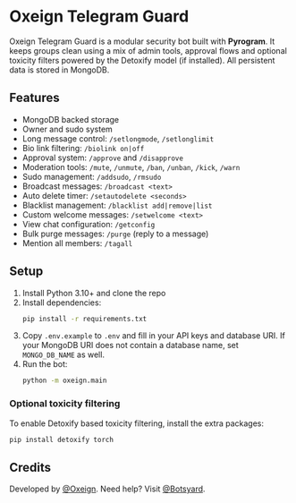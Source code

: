 # Oxeign Telegram Guard

Oxeign Telegram Guard is a modular security bot built with **Pyrogram**. It keeps groups clean using a mix of admin tools, approval flows and optional toxicity filters powered by the Detoxify model (if installed). All persistent data is stored in MongoDB.

## Features

- MongoDB backed storage
- Owner and sudo system
- Long message control: `/setlongmode`, `/setlonglimit`
- Bio link filtering: `/biolink on|off`
- Approval system: `/approve` and `/disapprove`
- Moderation tools: `/mute`, `/unmute`, `/ban`, `/unban`, `/kick`, `/warn`
- Sudo management: `/addsudo`, `/rmsudo`
- Broadcast messages: `/broadcast <text>`
- Auto delete timer: `/setautodelete <seconds>`
- Blacklist management: `/blacklist add|remove|list`
- Custom welcome messages: `/setwelcome <text>`
- View chat configuration: `/getconfig`
- Bulk purge messages: `/purge` (reply to a message)
- Mention all members: `/tagall`

## Setup

1. Install Python 3.10+ and clone the repo
2. Install dependencies:
   ```bash
   pip install -r requirements.txt
   ```
3. Copy `.env.example` to `.env` and fill in your API keys and database URI. If
   your MongoDB URI does not contain a database name, set `MONGO_DB_NAME` as
   well.
4. Run the bot:
   ```bash
   python -m oxeign.main
   ```

### Optional toxicity filtering

To enable Detoxify based toxicity filtering, install the extra packages:
```bash
pip install detoxify torch
```

## Credits

Developed by [@Oxeign](https://t.me/Oxeign). Need help? Visit [@Botsyard](https://t.me/Botsyard).

